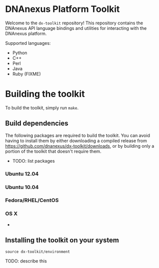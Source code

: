 DNAnexus Platform Toolkit
=========================

Welcome to the `dx-toolkit` repository! This repository contains the DNAnexus API language bindings and utilities for interacting with the DNAnexus platform.

Supported languages:

* Python
* C++
* Perl
* Java
* Ruby (FIXME)

# Building the toolkit

To build the toolkit, simply run ```make```.

## Build dependencies

The following packages are required to build the toolkit. You can avoid having to install them by either downloading a
compiled release from https://github.com/dnanexus/dx-toolkit/downloads, or by building only a portion of the toolkit
that doesn't require them.

* TODO: list packages

### Ubuntu 12.04

### Ubuntu 10.04

### Fedora/RHEL/CentOS

### OS X
* 

## Installing the toolkit on your system

```
source dx-toolkit/environment
```

TODO: describe this

